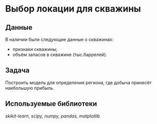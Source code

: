 # Выбор локации для скважины

## Данные

В наличии были следующие данные о скважинах:
- признаки скважины;
- объём запасов в скважине (тыс.баррелей).

## Задача

Построить модель для определения региона, где добыча принесёт наибольшую прибыль.

## Используемые библиотеки

*skikit-learn, scipy, numpy, pandas, matplotlib*
